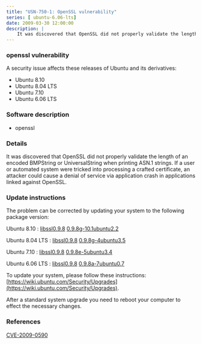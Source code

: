 ```yaml
---
title: "USN-750-1: OpenSSL vulnerability"
series: [ ubuntu-6.06-lts]
date: 2009-03-30 12:00:00
description: |
    It was discovered that OpenSSL did not properly validate the length of an encoded BMPString or UniversalString when printing ASN.1 strings. If a user or automated system were tricked into processing a crafted certificate, an attacker could cause a denial of service via application crash in applications linked against OpenSSL. 
--- 
```

 
### openssl vulnerability

A security issue affects these releases of Ubuntu and its derivatives:

* Ubuntu 8.10
* Ubuntu 8.04 LTS
* Ubuntu 7.10
* Ubuntu 6.06 LTS

### Software description

* openssl 

### Details

It was discovered that OpenSSL did not properly validate the length of an encoded BMPString or UniversalString when printing ASN.1 strings. If a user or automated system were tricked into processing a crafted certificate, an attacker could cause a denial of service via application crash in applications linked against OpenSSL. 

### Update instructions

The problem can be corrected by updating your system to the following package version:

Ubuntu 8.10
 : [libssl0.9.8](https://launchpad.net/ubuntu/+source/openssl) <span> [0.9.8g-10.1ubuntu2.2](https://launchpad.net/ubuntu/+source/openssl/0.9.8g-10.1ubuntu2.2) </span> 

Ubuntu 8.04 LTS
 : [libssl0.9.8](https://launchpad.net/ubuntu/+source/openssl) <span> [0.9.8g-4ubuntu3.5](https://launchpad.net/ubuntu/+source/openssl/0.9.8g-4ubuntu3.5) </span> 

Ubuntu 7.10
 : [libssl0.9.8](https://launchpad.net/ubuntu/+source/openssl) <span> [0.9.8e-5ubuntu3.4](https://launchpad.net/ubuntu/+source/openssl/0.9.8e-5ubuntu3.4) </span> 

Ubuntu 6.06 LTS
 : [libssl0.9.8](https://launchpad.net/ubuntu/+source/openssl) <span> [0.9.8a-7ubuntu0.7](https://launchpad.net/ubuntu/+source/openssl/0.9.8a-7ubuntu0.7) </span> 

To update your system, please follow these instructions: [https://wiki.ubuntu.com/Security/Upgrades](https://wiki.ubuntu.com/Security/Upgrades).

After a standard system upgrade you need to reboot your computer to effect the necessary changes. 

### References

 [CVE-2009-0590](http://people.ubuntu.com/~ubuntu-security/cve/CVE-2009-0590)
 
